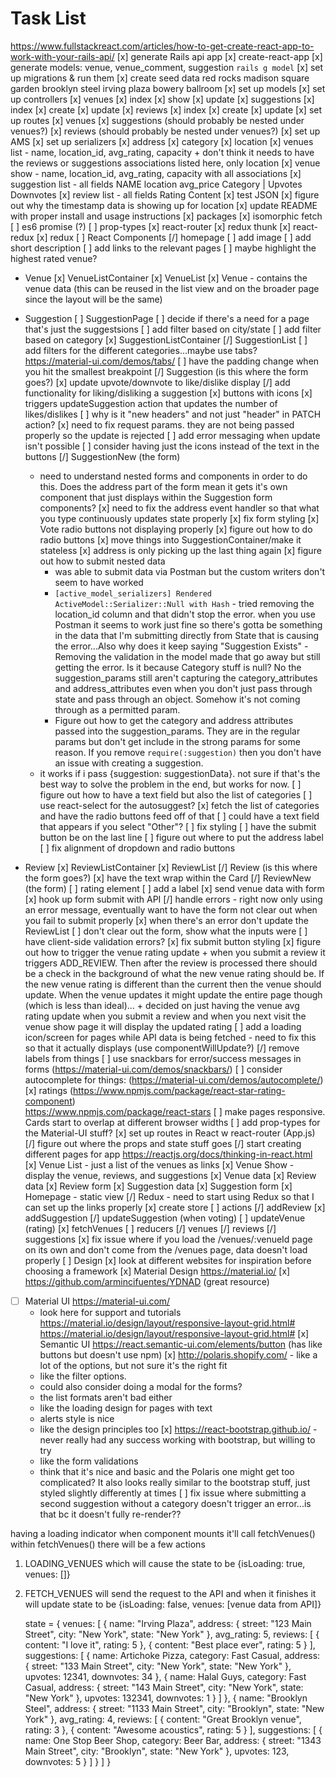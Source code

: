 # Task List
https://www.fullstackreact.com/articles/how-to-get-create-react-app-to-work-with-your-rails-api/
[x] generate Rails api app
[x] create-react-app
[x] generate models: venue, venue_comment, suggestion
  `rails g model`
[x] set up migrations & run them
[x] create seed data
  red rocks
  madison square garden
  brooklyn steel
  irving plaza
  bowery ballroom
[x] set up models
[x] set up controllers
  [x] venues
    [x] index
    [x] show
    [x] update
  [x] suggestions
    [x] index
    [x] create
    [x] update
  [x] reviews
    [x] index
    [x] create
    [x] update
[x] set up routes
  [x] venues
  [x] suggestions (should probably be nested under venues?)
  [x] reviews (should probably be nested under venues?)
[x] set up AMS
[x] set up serializers
  [x] address
  [x] category
  [x] location
  [x] venues list - name, location_id, avg_rating, capacity
    + don't think it needs to have the reviews or suggestions associations listed here, only location
  [x] venue show - name, location_id, avg_rating, capacity with all associations
  [x] suggestion list - all fields
    NAME location avg_price
    Category | Upvotes Downvotes
  [x] review list - all fields
    Rating
    Content
[x] test JSON
[x] figure out why the timestamp data is showing up for location
[x] update README with proper install and usage instructions
[x] packages
  [x] isomorphic fetch
  [ ] es6 promise (?)
  [ ] prop-types
  [x] react-router
  [x] redux thunk
  [x] react-redux
  [x] redux
[ ] React Components
  [/] homepage
    [ ] add image
    [ ] add short description
    [ ] add links to the relevant pages
    [ ] maybe highlight the highest rated venue?
  + Venue
    [x] VenueListContainer
    [x] VenueList
    [x] Venue - contains the venue data (this can be reused in the list view and on the broader page since the layout will be the same)
  + Suggestion
    [ ] SuggestionPage
      [ ] decide if there's a need for a page that's just the suggestsions
      [ ] add filter based on city/state
      [ ] add filter based on category
    [x] SuggestionListContainer
    [/] SuggestionList
      [ ] add filters for the different categories...maybe use tabs? https://material-ui.com/demos/tabs/
      [ ] have the padding change when you hit the smallest breakpoint
    [/] Suggestion (is this where the form goes?)
      [x] update upvote/downvote to like/dislike display
      [/] add functionality for liking/disliking a suggestion
        [x] buttons with icons
        [x] triggers updateSuggestion action that updates the number of likes/dislikes
        [ ] why is it "new headers" and not just "header" in PATCH action?
        [x] need to fix request params. they are not being passed properly so the update is rejected
        [ ] add error messaging when update isn't possible
        [ ] consider having just the icons instead of the text in the buttons
    [/] SuggestionNew (the form)
      + need to understand nested forms and components in order to do this. Does the address part of the form mean it gets it's own component that just displays within the Suggestion form components?
      [x] need to fix the address event handler so that what you type continuously updates state properly
      [x] fix form styling
        [x] Vote radio buttons not displaying properly
      [x] figure out how to do radio buttons
      [x] move things into SuggestionContainer/make it stateless
      [x] address is only picking up the last thing again
      [x] figure out how to submit nested data
        + was able to submit data via Postman but the custom writers don't seem to have worked
        + `[active_model_serializers] Rendered ActiveModel::Serializer::Null with Hash` - tried removing the location_id column and that didn't stop the error. when you use Postman it seems to work just fine so there's gotta be something in the data that I'm submitting directly from State that is causing the error...Also why does it keep saying "Suggestion Exists" - Removing the validation in the model made that go away but still getting the error. Is it because Category stuff is null? No the suggestion_params still aren't capturing the category_attributes and address_attributes even when you don't just pass through state and pass through an object. Somehow it's not coming through as a permitted param.
        + Figure out how to get the category and address attributes passed into the suggestion_params. They are in the regular params but don't get include in the strong params for some reason. If you remove `require(:suggestion)` then you don't have an issue with creating a suggestion.
      + it works if i pass {suggestion: suggestionData}. not sure if that's the best way to solve the problem in the end, but works for now.
      [ ] figure out how to have a text field but also the list of categories
        [ ] use react-select for the autosuggest?
      [x] fetch the list of categories and have the radio buttons feed off of that
      [ ] could have a text field that appears if you select "Other"?
    [ ] fix styling
        [ ] have the submit button be on the last line
        [ ] figure out where to put the address label
        [ ] fix alignment of dropdown and radio buttons

  + Review
    [x] ReviewListContainer
    [x] ReviewList
    [/] Review (is this where the form goes?)
      [x] have the text wrap within the Card
    [/] ReviewNew (the form)
      [ ] rating element
        [ ] add a label
      [x] send venue data with form
      [x] hook up form submit with API
      [/] handle errors - right now only using an error message, eventually want to have the form not clear out when you fail to submit properly
        [x] when there's an error don't update the ReviewList
        [ ] don't clear out the form, show what the inputs were
        [ ] have client-side validation errors?
      [x] fix submit button styling
      [x] figure out how to trigger the venue rating update
        + when you submit a review it triggers ADD_REVIEW. Then after the review is processed there should be a check in the background of what the new venue rating should be. If the new venue rating is different than the current then the venue should update. When the venue updates it might update the entire page though (which is less than ideal)...
        + decided on just having the venue avg rating update when you submit a review and when you next visit the venue show page it will display the updated rating
[ ] add a loading icon/screen for pages while API data is being fetched - need to fix this so that it actually displays (use componentWillUpdate?)
[/] remove labels from things
[ ] use snackbars for error/success messages in forms (https://material-ui.com/demos/snackbars/)
[ ] consider autocomplete for things: (https://material-ui.com/demos/autocomplete/)
[x] ratings (https://www.npmjs.com/package/react-star-rating-component)  
https://www.npmjs.com/package/react-stars
[ ] make pages responsive. Cards start to overlap at different browser widths
[ ] add prop-types for the Material-UI stuff?
[x] set up routes in React w react-router (App.js)
[/] figure out where the props and state stuff goes
[/] start creating different pages for app https://reactjs.org/docs/thinking-in-react.html
  [x] Venue List - just a list of the venues as links
  [x] Venue Show - display the venue, reviews, and suggestions
    [x] Venue data
    [x] Review data
    [x] Review form
    [x] Suggestion data
    [x] Suggestion form
  [x] Homepage - static view
[/] Redux - need to start using Redux so that I can set up the links properly
  [x] create store
  [ ] actions
    [/] addReview
    [x] addSuggestion
    [/] updateSuggestion (when voting)
    [ ] updateVenue (rating)
    [x] fetchVenues
  [ ] reducers
    [/] venues
    [/] reviews
    [/] suggestions
[x] fix issue where if you load the /venues/:venueId page on its own and don't come from the /venues page, data doesn't load properly
[ ] Design
  [x] look at different websites for inspiration before choosing a framework
  [x] Material Design https://material.io/
  [x] https://github.com/armincifuentes/YDNAD (great resource)
  * [ ] Material UI https://material-ui.com/
    + look here for support and tutorials
    https://material.io/design/layout/responsive-layout-grid.html#
    https://material.io/design/layout/responsive-layout-grid.html#
  [x] Semantic UI https://react.semantic-ui.com/elements/button (has like buttons but doesn't use npm)
  [x] http://polaris.shopify.com/ - like a lot of the options, but not sure it's the right fit
    + like the filter options.
    + could also consider doing a modal for the forms?
    + the list formats aren't bad either
    + like the loading design for pages with text
    + alerts style is nice
    + like the design principles too
  [x] https://react-bootstrap.github.io/ - never really had any success working with bootstrap, but willing to try
    + like the form validations
    + think that it's nice and basic and the Polaris one might get too complicated? It also looks really similar to the bootstrap stuff, just styled slightly differently at times
[ ] fix issue where submitting a second suggestion without a category doesn't trigger an error...is that bc it doesn't fully re-render??

having a loading indicator
when component mounts it'll call fetchVenues()
within fetchVenues() there will be a few actions
1) LOADING_VENUES which will cause the state to be {isLoading: true, venues: []}
2) FETCH_VENUES will send the request to the API and when it finishes it will update state to be {isLoading: false, venues: [venue data from API]}

    state = {
      venues: [
      {
        name: "Irving Plaza",
        address: {
          street: "123 Main Street",
          city: "New York",
          state: "New York"
        },
        avg_rating: 5,
        reviews: [
        {
          content: "I love it",
          rating: 5
        },
        {
          content: "Best place ever",
          rating: 5
        }
        ],
        suggestions: [
        {
          name: Artichoke Pizza,
          category: Fast Casual,
          address: {
            street: "133 Main Street",
            city: "New York",
            state: "New York"
          },
          upvotes: 12341,
          downvotes: 34
        },
        {
          name: Halal Guys,
          category: Fast Casual,
          address: {
            street: "143 Main Street",
            city: "New York",
            state: "New York"
          },
          upvotes: 132341,
          downvotes: 1
        }
        ]
      },
      {
        name: "Brooklyn Steel",
        address: {
          street: "1133 Main Street",
          city: "Brooklyn",
          state: "New York"
        },
        avg_rating: 4,
        reviews: [
        {
          content: "Great Brooklyn venue",
          rating: 3
        },
        {
          content: "Awesome acoustics",
          rating: 5
        }
        ],
        suggestions: [
        {
          name: One Stop Beer Shop,
          category: Beer Bar,
          address: {
            street: "1343 Main Street",
            city: "Brooklyn",
            state: "New York"
          },
          upvotes: 123,
          downvotes: 5
        }
        ]
      }
      ]
    }
